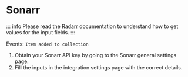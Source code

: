 # Sonarr

::: info
Please read the [Radarr](./radarr.md) documentation to understand how to get values for
the input fields.
:::

Events: `Item added to collection`

1. Obtain your Sonarr API key by going to the Sonarr general settings page.
2. Fill the inputs in the integration settings page with the correct details.
